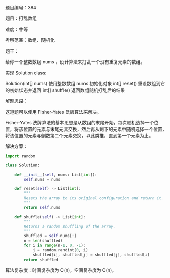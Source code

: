 题目编号：384

题目：打乱数组

难度：中等

考察范围：数组、随机化

题干：

给你一个整数数组 nums ，设计算法来打乱一个没有重复元素的数组。

实现 Solution class:

Solution(int[] nums) 使用整数数组 nums 初始化对象
int[] reset() 重设数组到它的初始状态并返回
int[] shuffle() 返回数组随机打乱后的结果

解题思路：

这道题可以使用 Fisher-Yates 洗牌算法来解决。

Fisher-Yates 洗牌算法的基本思想是从数组的末尾开始，每次随机选择一个位置，将该位置的元素与末尾元素交换，然后再从剩下的元素中随机选择一个位置，将该位置的元素与倒数第二个元素交换，以此类推，直到第一个元素为止。

解决方案：

```python
import random

class Solution:

    def __init__(self, nums: List[int]):
        self.nums = nums

    def reset(self) -> List[int]:
        """
        Resets the array to its original configuration and return it.
        """
        return self.nums

    def shuffle(self) -> List[int]:
        """
        Returns a random shuffling of the array.
        """
        shuffled = self.nums[:]
        n = len(shuffled)
        for i in range(n-1, 0, -1):
            j = random.randint(0, i)
            shuffled[i], shuffled[j] = shuffled[j], shuffled[i]
        return shuffled
```

算法复杂度：时间复杂度为 O(n)，空间复杂度为 O(n)。